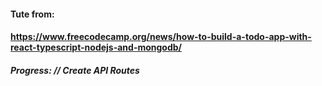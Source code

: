 #### Tute from:

#### https://www.freecodecamp.org/news/how-to-build-a-todo-app-with-react-typescript-nodejs-and-mongodb/

##### Progress: // Create API Routes
